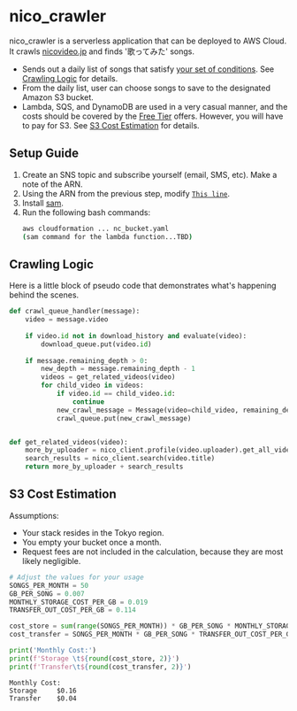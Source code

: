 # nico_crawler

nico_crawler is a serverless application that can be deployed to AWS Cloud. It crawls [nicovideo.jp](https://nicovideo.jp) and finds '歌ってみた' songs.

* Sends out a daily list of songs that satisfy [your set of conditions](config/user.json). See [Crawling Logic](#crawling-logic) for details.
* From the daily list, user can choose songs to save to the designated Amazon S3 bucket.
* Lambda, SQS, and DynamoDB are used in a very casual manner, and the costs should be covered by the [Free Tier](https://aws.amazon.com/free/) offers. However, you will have to pay for S3. See [S3 Cost Estimation](#s3-cost-estimation) for details. 


## Setup Guide

1. Create an SNS topic and subscribe yourself (email, SMS, etc). Make a note of the ARN.
1. Using the ARN from the previous step, modify [`This line`](nc_template.yaml). 
1. Install [sam](https://aws.amazon.com/serverless/sam/).
1. Run the following bash commands:
    ```bash
    aws cloudformation ... nc_bucket.yaml
    (sam command for the lambda function...TBD)
    ```

## Crawling Logic
Here is a little block of pseudo code that demonstrates what's happening behind the scenes. 
```python
def crawl_queue_handler(message):
    video = message.video
    
    if video.id not in download_history and evaluate(video):
        download_queue.put(video.id)
        
    if message.remaining_depth > 0:
        new_depth = message.remaining_depth - 1
        videos = get_related_videos(video)
        for child_video in videos:
            if video.id == child_video.id:
                continue
            new_crawl_message = Message(video=child_video, remaining_depth=new_depth)
            crawl_queue.put(new_crawl_message)


def get_related_videos(video):
    more_by_uploader = nico_client.profile(video.uploader).get_all_videos()
    search_results = nico_client.search(video.title)
    return more_by_uploader + search_results
```


## S3 Cost Estimation

Assumptions:
* Your stack resides in the Tokyo region.
* You empty your bucket once a month.
* Request fees are not included in the calculation, because they are most likely negligible.

```python
# Adjust the values for your usage
SONGS_PER_MONTH = 50
GB_PER_SONG = 0.007
MONTHLY_STORAGE_COST_PER_GB = 0.019
TRANSFER_OUT_COST_PER_GB = 0.114

cost_store = sum(range(SONGS_PER_MONTH)) * GB_PER_SONG * MONTHLY_STORAGE_COST_PER_GB
cost_transfer = SONGS_PER_MONTH * GB_PER_SONG * TRANSFER_OUT_COST_PER_GB

print('Monthly Cost:')
print(f'Storage \t${round(cost_store, 2)}')
print(f'Transfer\t${round(cost_transfer, 2)}')
```

```
Monthly Cost:
Storage 	$0.16
Transfer	$0.04
```

